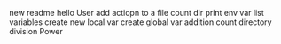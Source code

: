 new readme
hello User
add actiopn to a file
count dir
print env var
list variables
create new local var
create global var
addition
count directory
division
Power
